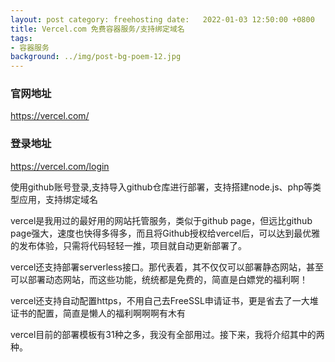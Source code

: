 ```yaml
---
layout: post category: freehosting date:   2022-01-03 12:50:00 +0800
title: Vercel.com 免费容器服务/支持绑定域名
tags:
- 容器服务
background: ../img/post-bg-poem-12.jpg
---
```



### 官网地址
https://vercel.com/

### 登录地址
https://vercel.com/login<br>

使用github账号登录,支持导入github仓库进行部署，支持搭建node.js、php等类型应用，支持绑定域名

vercel是我用过的最好用的网站托管服务，类似于github page，但远比github page强大，速度也快得多得多，而且将Github授权给vercel后，可以达到最优雅的发布体验，只需将代码轻轻一推，项目就自动更新部署了。

vercel还支持部署serverless接口。那代表着，其不仅仅可以部署静态网站，甚至可以部署动态网站，而这些功能，统统都是免费的，简直是白嫖党的福利啊！

vercel还支持自动配置https，不用自己去FreeSSL申请证书，更是省去了一大堆证书的配置，简直是懒人的福利啊啊啊有木有

vercel目前的部署模板有31种之多，我没有全部用过。接下来，我将介绍其中的两种。